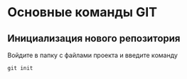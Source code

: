 # Основные команды GIT

## Инициализация нового репозитория

Войдите в папку с файлами проекта и введите команду
```
git init
```
